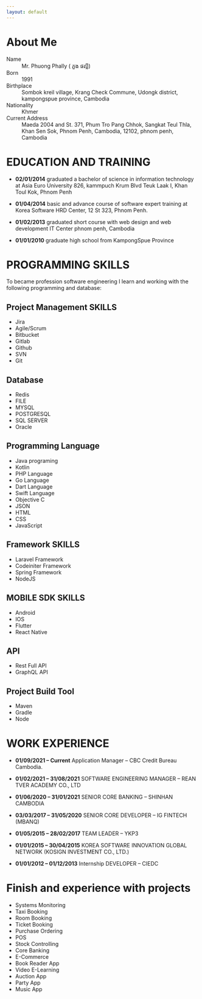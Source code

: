 ```yaml
---
layout: default
---
```


# About Me

<dl>
<dt>Name</dt>
<dd>Mr. Phuong Phally ( ភួង ផល្លី)</dd>
<dt>Born</dt>
<dd>1991</dd>
<dt>Birthplace</dt>
<dd>Sombok kreil village, Krang Check Commune, Udongk district, kampongspue province, Cambodia</dd>
<dt>Nationality</dt>
<dd>Khmer</dd>
<dt>Current Address</dt>
<dd>Maeda 2004 and St. 371, Phum Tro Pang Chhok, Sangkat Teul Thla, Khan Sen Sok, Phnom Penh, Cambodia, 12102, phnom penh, Cambodia</dd>
</dl>


# EDUCATION AND TRAINING
  * **02/01/2014** graduated a bachelor of science in information technology at Asia Euro University 826, kammpuch Krum Blvd
Teuk Laak I, Khan Toul Kok, Phnom Penh

  * **01/04/2014** basic and advance course of software expert training at Korea Software HRD Center, 12 St 323, Phnom Penh.

  * **01/02/2013** graduated short course with web design and web development IT Center phnom penh, Cambodia

  * **01/01/2010** graduate high school from KampongSpue Province 
  


# PROGRAMMING SKILLS
  To became profession software engineering I learn and working with the following programming and database: 

## Project Management SKILLS
  * Jira
  * Agile/Scrum
  * Bitbucket
  * Gitlab
  * Github
  * SVN
  * Git

## Database 
  * Redis
  * FILE
  * MYSQL 
  * POSTGRESQL  
  * SQL SERVER
  * Oracle 

## Programming Language
  * Java programing 
  * Kotlin 
  * PHP Language
  * Go Language
  * Dart Language
  * Swift Language
  * Objective C
  * JSON
  * HTML 
  * CSS
  * JavaScript

## Framework SKILLS
  * Laravel Framework
  * Codeiniter Framework
  * Spring Framework
  * NodeJS 

## MOBILE SDK SKILLS
  * Android
  * IOS
  * Flutter
  * React Native

## API 
  * Rest Full API
  * GraphQL API

## Project Build Tool
  * Maven
  * Gradle
  * Node
  

# WORK EXPERIENCE
  * **01/09/2021 – Current** Application Manager – CBC Credit Bureau Cambodia.

  * **01/02/2021 – 31/08/2021** SOFTWARE ENGINEERING MANAGER – REAN TVER ACADEMY CO., LTD

  * **01/06/2020 – 31/01/2021** SENIOR CORE BANKING – SHINHAN CAMBODIA

  * **03/03/2017 – 31/05/2020** SENIOR CORE DEVELOPER – IG FINTECH (MBANQ)

  * **01/05/2015 – 28/02/2017** TEAM LEADER – YKP3

  * **01/01/2015 – 30/04/2015** KOREA SOFTWARE INNOVATION GLOBAL NETWORK (KOSIGN INVESTMENT CO., LTD.)

  * **01/01/2012 – 01/12/2013** Internship DEVELOPER – CIEDC



# Finish and experience with projects
  * Systems Monitoring
  * Taxi Booking
  * Room Booking
  * Ticket Booking
  * Purchase Ordering 
  * POS
  * Stock Controlling 
  * Core Banking 
  * E-Commerce 
  * Book Reader App
  * Video E-Learning
  * Auction App
  * Party App 
  * Music App